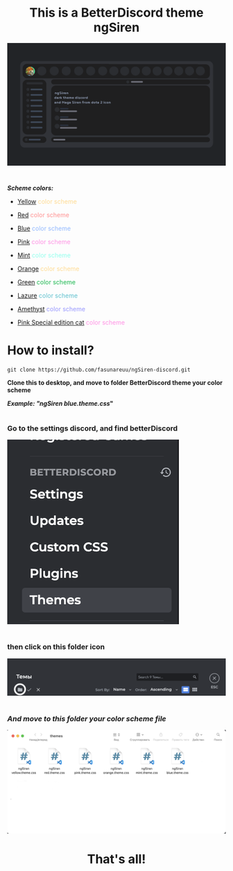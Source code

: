 <div align="center">

# **This is a BetterDiscord theme ngSiren**

</div>

<div align="center">
    <img src="./images/ngSiren.png" alt="ngSiren" />
</div>

#

**_Scheme colors:_**

- <span style="color: #ffdb93">[Yellow](https://github.com/fasunareuu/ngSiren-discord/blob/master/color%20shceme/ngSiren%20yellow.theme.css 'Yellow scheme') color scheme

- <span style="color: #ff9393"> [Red](https://github.com/fasunareuu/ngSiren-discord/blob/master/color%20shceme/ngSiren%20red.theme.css 'Red scheme') color scheme

- <span style="color: #93b9ff">[Blue](https://github.com/fasunareuu/ngSiren-discord/blob/master/color%20shceme/ngSiren%20blue.theme.css 'Blue scheme') color scheme

- <span style="color: #ff93e4">[Pink](https://github.com/fasunareuu/ngSiren-discord/blob/master/color%20shceme/ngSiren%20pink.theme.css 'Pink scheme') color scheme

- <span style="color: #93ffed">[Mint](https://github.com/fasunareuu/ngSiren-discord/blob/master/color%20shceme/ngSiren%20mint.theme.css 'Mint scheme') color scheme

- <span style="color: #ffdb93">[Orange](https://github.com/fasunareuu/ngSiren-discord/blob/master/color%20shceme/ngSiren%20orange.theme.css 'Orange scheme') color scheme

- <span style="color: #20B953">[Green](https://github.com/fasunareuu/ngSiren-discord/blob/master/color%20shceme/ngSiren%20green.theme.css 'green scheme') color scheme

- <span style="color: #61c1ce">[Lazure](https://github.com/fasunareuu/ngSiren-discord/blob/master/color%20shceme/ngSiren%20lazure.theme.css 'lazure scheme') color scheme

- <span style="color: #9999FF">[Amethyst](https://github.com/fasunareuu/ngSiren-discord/blob/master/color%20shceme/ngSiren%20amethyst.theme.css 'amethyst scheme') color scheme

- <span style="color: #ff93e4">[Pink Special edition cat](<https://github.com/fasunareuu/ngSiren-discord/blob/master/color%20shceme/ngSiren%20pink(Special%20edition%20cat).theme.css> 'pink(Special edition cat) scheme') color scheme

# **How to install?**

```github
git clone https://github.com/fasunareuu/ngSiren-discord.git
```

**Clone this to desktop, and move to folder BetterDiscord theme your color scheme**

**_Example: "ngSiren blue.theme.css_"**

#

### **Go to the settings discord, and find betterDiscord**

<div align="left">
    <img src="./images/settings.png" alt="settings" />
</div>

#

### **then click on this folder icon**

<div align="left">
    <img src="./images/theme discord.png" alt="settings" />
</div>

#

### **_And move to this folder your color scheme file_**

<div align="left">
    <img src="./images/theme folder.png" alt="theme folder" />
</div>

<div align="center">

# **That's all!**

</div>
